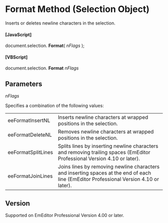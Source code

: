 # Format Method (Selection Object)

Inserts or deletes newline characters in the selection.

#### \[JavaScript\]

document.selection. **Format**( _nFlags_ );

#### \[VBScript\]

document.selection. **Format** _nFlags_

## Parameters

_nFlags_

Specifies a combination of the following values:

|     |     |
| --- | --- |
| eeFormatInsertNL | Inserts newline characters at wrapped positions in the selection. |
| eeFormatDeleteNL | Removes newline characters at wrapped positions in the selection. |
| eeFormatSplitLines | Splits lines by inserting newline characters and removing trailing spaces (EmEditor Professional Version 4.10 or later). |
| eeFormatJoinLines | Joins lines by removing newline characters and inserting spaces at the end of each line (EmEditor Professional Version 4.10 or later). |

## Version

Supported on EmEditor Professional Version 4.00 or later.
